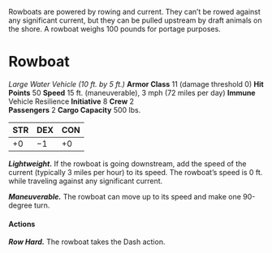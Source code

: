 Rowboats are powered by rowing and current. They can’t be rowed against any significant current, but they can be pulled upstream by draft animals on the shore. A rowboat weighs 100 pounds for portage purposes.
# Rowboat
*Large Water Vehicle (10 ft. by 5 ft.)*
**Armor Class** 11 (damage threshold 0)
**Hit Points** 50
**Speed** 15 ft. (maneuverable), 3 mph (72 miles per day)
**Immune** Vehicle Resilience
**Initiative** 8
**Crew** 2		
**Passengers** 2
**Cargo Capacity** 500 lbs.

| STR | DEX | CON |
| --- | --- | --- |
| +0  | −1  | +0  |

***Lightweight.*** If the rowboat is going downstream, add the speed of the current (typically 3 miles per hour) to its speed. The rowboat’s speed is 0 ft. while traveling against any significant current.

***Maneuverable.*** The rowboat can move up to its speed and make one 90-degree turn.
#### Actions
***Row Hard.*** The rowboat takes the Dash action.